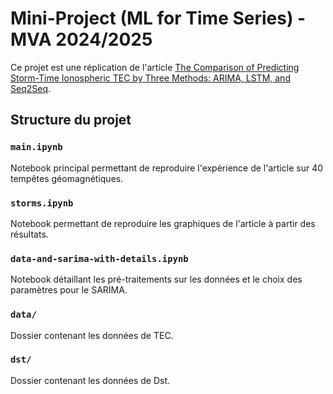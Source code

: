 # Mini-Project (ML for Time Series) - MVA 2024/2025

Ce projet est une réplication de l'article [The Comparison of Predicting Storm-Time Ionospheric TEC by Three Methods: ARIMA, LSTM, and Seq2Seq](https://www.mdpi.com/2073-4433/11/4/316).

## Structure du projet

### `main.ipynb`
Notebook principal permettant de reproduire l'expérience de l'article sur 40 tempêtes géomagnétiques.

### `storms.ipynb`
Notebook permettant de reproduire les graphiques de l'article à partir des résultats.

### `data-and-sarima-with-details.ipynb`
Notebook détaillant les pré-traitements sur les données et le choix des paramètres pour le SARIMA.

### `data/`
Dossier contenant les données de TEC.

### `dst/`
Dossier contenant les données de Dst.